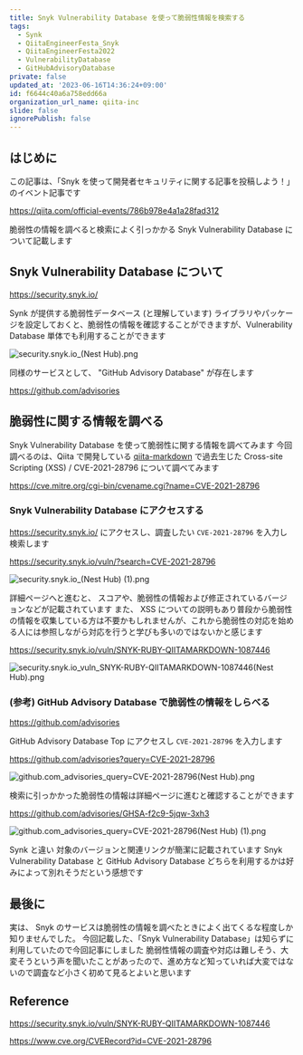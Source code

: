 ```yaml
---
title: Snyk Vulnerability Database を使って脆弱性情報を検索する
tags:
  - Synk
  - QiitaEngineerFesta_Snyk
  - QiitaEngineerFesta2022
  - VulnerabilityDatabase
  - GitHubAdvisoryDatabase
private: false
updated_at: '2023-06-16T14:36:24+09:00'
id: f6644c40a6a758edd66a
organization_url_name: qiita-inc
slide: false
ignorePublish: false
---
```


## はじめに

この記事は、「Snyk を使って開発者セキュリティに関する記事を投稿しよう！」のイベント記事です

https://qiita.com/official-events/786b978e4a1a28fad312

脆弱性の情報を調べると検索によく引っかかる Snyk Vulnerability Database について記載します

## Snyk Vulnerability Database について

https://security.snyk.io/

Synk が提供する脆弱性データベース (と理解しています)
ライブラリやパッケージを設定しておくと、脆弱性の情報を確認することができますが、Vulnerability Database 単体でも利用することができます

![security.snyk.io_(Nest Hub).png](https://qiita-image-store.s3.ap-northeast-1.amazonaws.com/0/55950/259aa7d7-bf17-2104-532c-0dda4b3a21cf.png)

同様のサービスとして、 "GitHub Advisory Database" が存在します

https://github.com/advisories

## 脆弱性に関する情報を調べる

Snyk Vulnerability Database を使って脆弱性に関する情報を調べてみます
今回調べるのは、Qiita で開発している [qiita-markdown](https://github.com/increments/qiita-markdown) で過去生じた Cross-site Scripting (XSS) / CVE-2021-28796 について調べてみます

https://cve.mitre.org/cgi-bin/cvename.cgi?name=CVE-2021-28796

### Snyk Vulnerability Database にアクセスする

https://security.snyk.io/ にアクセスし、調査したい `CVE-2021-28796` を入力し検索します

https://security.snyk.io/vuln/?search=CVE-2021-28796

![security.snyk.io_(Nest Hub) (1).png](https://qiita-image-store.s3.ap-northeast-1.amazonaws.com/0/55950/d382f937-9801-1355-2dab-fa4ec244476e.png)

詳細ページへと進むと、 スコアや、脆弱性の情報および修正されているバージョンなどが記載されています
また、 XSS についての説明もあり普段から脆弱性の情報を収集している方は不要かもしれませんが、これから脆弱性の対応を始める人には参照しながら対応を行うと学びも多いのではないかと感じます

https://security.snyk.io/vuln/SNYK-RUBY-QIITAMARKDOWN-1087446

![security.snyk.io_vuln_SNYK-RUBY-QIITAMARKDOWN-1087446(Nest Hub).png](https://qiita-image-store.s3.ap-northeast-1.amazonaws.com/0/55950/6bf0ca8f-06c5-8d85-9ae4-5ab871c84ee9.png)

### (参考) GitHub Advisory Database で脆弱性の情報をしらべる

https://github.com/advisories

GitHub Advisory Database Top にアクセスし `CVE-2021-28796` を入力します

https://github.com/advisories?query=CVE-2021-28796

![github.com_advisories_query=CVE-2021-28796(Nest Hub).png](https://qiita-image-store.s3.ap-northeast-1.amazonaws.com/0/55950/5ae104ee-dca5-2432-ab84-2a84b8fe2091.png)

検索に引っかかった脆弱性の情報は詳細ページに進むと確認することができます

https://github.com/advisories/GHSA-f2c9-5jqw-3xh3

![github.com_advisories_query=CVE-2021-28796(Nest Hub) (1).png](https://qiita-image-store.s3.ap-northeast-1.amazonaws.com/0/55950/52fe2936-d0b2-33d4-221a-b26caf31ef95.png)

Synk と違い 対象のバージョンと関連リンクが簡潔に記載されています
Snyk Vulnerability Database と GitHub Advisory Database どちらを利用するかは好みによって別れそうだという感想です

## 最後に

実は、 Snyk のサービスは脆弱性の情報を調べたときによく出てくるな程度しか知りませんでした。
今回記載した、「Snyk Vulnerability Database」は知らずに利用していたので今回記事にしました
脆弱性情報の調査や対応は難しそう、大変そうという声を聞いたことがあったので、進め方など知っていれば大変ではないので調査など小さく初めて見るとよいと思います

## Reference

https://security.snyk.io/vuln/SNYK-RUBY-QIITAMARKDOWN-1087446

https://www.cve.org/CVERecord?id=CVE-2021-28796
